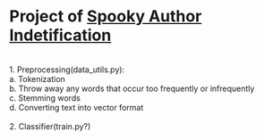 # Project of [Spooky Author Indetification](https://www.kaggle.com/c/spooky-author-identification)

</br>1. Preprocessing(data_utils.py): </br>
    a. Tokenization</br>
    b. Throw away any words that occur too frequently or infrequently</br>
    c. Stemming words</br>
    d. Converting text into vector format</br>
</br>
2. Classifier(train.py?)</br>

